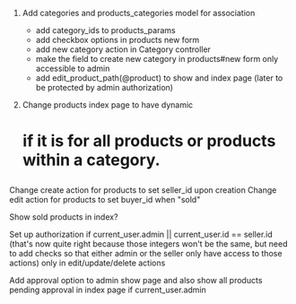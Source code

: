 1. Add categories and products_categories model for association
    - add category_ids to products_params
    - add checkbox options in products new form
    - add new category action in Category controller
    - make the field to create new category in products#new form only accessible to admin
    - add edit_product_path(@product) to show and index page (later to be protected by admin authorization)

2. Change products index page to have dynamic <h1> if it is for all products or products within a category.

Change create action for products to set seller_id upon creation
Change edit action for products to set buyer_id when "sold"


Show sold products in index?

Set up authorization if current_user.admin || current_user.id == seller.id (that's now quite right because those integers won't be the same, but need to add checks so that either admin or the seller only have access to those actions) only in edit/update/delete actions

Add approval option to admin show page and also show all products pending approval in index page if current_user.admin



